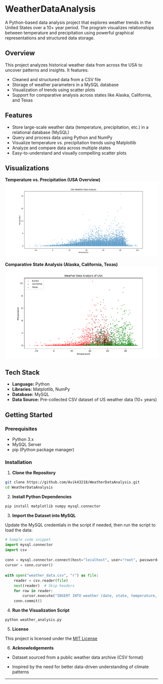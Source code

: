 # WeatherDataAnalysis

A Python-based data analysis project that explores weather trends in the United States over a 10+ year period. The program visualizes relationships between temperature and precipitation using powerful graphical representations and structured data storage.

## Overview

This project analyzes historical weather data from across the USA to uncover patterns and insights. It features:

- Cleaned and structured data from a CSV file
- Storage of weather parameters in a MySQL database
- Visualization of trends using scatter plots
- Support for comparative analysis across states like Alaska, California, and Texas

## Features

- Store large-scale weather data (temperature, precipitation, etc.) in a relational database (MySQL)
- Query and process data using Python and NumPy
- Visualize temperature vs. precipitation trends using Matplotlib
- Analyze and compare data across multiple states
- Easy-to-understand and visually compelling scatter plots

## Visualizations

**Temperature vs. Precipitation (USA Overview)**  
![General Analysis](./assets/usa.png)

**Comparative State Analysis (Alaska, California, Texas)**  
![State Comparison](./assets/states.png)

## Tech Stack

- **Language:** Python
- **Libraries:** Matplotlib, NumPy
- **Database:** MySQL
- **Data Source:** Pre-collected CSV dataset of US weather data (10+ years)

## Getting Started

### Prerequisites

- Python 3.x
- MySQL Server
- pip (Python package manager)

### Installation

1. **Clone the Repository**

```bash
git clone https://github.com/Avik43218/WeatherDataAnalysis.git
cd WeatherDataAnalysis
```

2. **Install Python Dependencies**

```bash
pip install matplotlib numpy mysql.connector
```

3. **Import the Dataset into MySQL**

Update the MySQL credentials in the script if needed, then run the script to load the data:

```python
# Sample code snippet
import mysql.connector
import csv

conn = mysql.connector.connect(host="localhost", user="root", password="yourpassword", database="weatherdb")
cursor = conn.cursor()

with open("weather_data.csv", "r") as file:
    reader = csv.reader(file)
    next(reader)  # Skip headers
    for row in reader:
        cursor.execute("INSERT INTO weather (date, state, temperature, precipitation) VALUES (%s, %s, %s, %s)", row)
    conn.commit()
```

4. **Run the Visualization Script**

```bash
python weather_analysis.py
```

5. **License**

This project is licensed under the [MIT License](./LICENSE/)

6. **Acknowledgements**

- Dataset sourced from a public weather data archive (CSV format)

- Inspired by the need for better data-driven understanding of climate patterns

---
